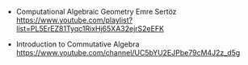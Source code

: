 * Computational Algebraic Geometry Emre Sertöz
 https://www.youtube.com/playlist?list=PL5ErEZ81Tyqc1RixHj65XA32ejrS2eEFK

* Introduction to Commutative Algebra https://www.youtube.com/channel/UC5bYU2EJPbe79cM4J2z_d5g
 
 
